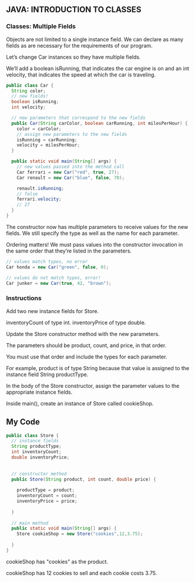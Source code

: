 ## JAVA: INTRODUCTION TO CLASSES

### Classes: Multiple Fields

Objects are not limited to a single instance field. We can declare as many fields as are necessary for the requirements of our program.

Let’s change Car instances so they have multiple fields.

We’ll add a boolean isRunning, that indicates the car engine is on and an int velocity, that indicates the speed at which the car is traveling.
```java
public class Car {
  String color;
  // new fields!
  boolean isRunning;
  int velocity;

  // new parameters that correspond to the new fields
  public Car(String carColor, boolean carRunning, int milesPerHour) {
    color = carColor;
    // assign new parameters to the new fields
    isRunning = carRunning;
    velocity = milesPerHour;
  }

  public static void main(String[] args) {
    // new values passed into the method call
    Car ferrari = new Car("red", true, 27);
    Car renault = new Car("blue", false, 70);

    renault.isRunning;
    // false
    ferrari.velocity;
    // 27
  }
}
```
The constructor now has multiple parameters to receive values for the new fields. We still specify the type as well as the name for each parameter.

Ordering matters! We must pass values into the constructor invocation in the same order that they’re listed in the parameters.
```java
// values match types, no error
Car honda = new Car("green", false, 0);

// values do not match types, error!
Car junker = new Car(true, 42, "brown");
```
### Instructions

Add two new instance fields for Store.

inventoryCount of type int. inventoryPrice of type double.

Update the Store constructor method with the new parameters.

The parameters should be product, count, and price, in that order.

You must use that order and include the types for each parameter.

For example, product is of type String because that value is assigned to the instance field String productType.

In the body of the Store constructor, assign the parameter values to the appropriate instance fields.

Inside main(), create an instance of Store called cookieShop.

## My Code
```java
public class Store {
  // instance fields
  String productType;
  int inventoryCount;
  double inventoryPrice;
  
  
  // constructor method
  public Store(String product, int count, double price) {
    
    productType = product;
    inventoryCount = count;
    inventoryPrice = price;
    
  }
  
  // main method
  public static void main(String[] args) {
    Store cookieShop = new Store("cookies",12,3.75);
    
  }
}
```

cookieShop has "cookies" as the product.

cookieShop has 12 cookies to sell and each cookie costs 3.75.
